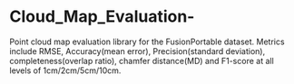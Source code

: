 # Cloud_Map_Evaluation-
Point cloud map evaluation library  for the FusionPortable dataset.  Metrics include RMSE, Accuracy(mean error), Precision(standard deviation), completeness(overlap ratio), chamfer distance(MD) and F1-score at all levels of 1cm/2cm/5cm/10cm.
